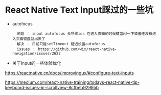 
# React Native Text Input踩过的一些坑

* autofocus

        问题 ： input autofocus 会导致ios 在进入页面的时候键盘闪一下或者还没有进入页面键盘就出来了
        解决 ： 目前只能setTimeout 延迟设置autofocus
        issues ： https://github.com/wix/react-native-navigation/issues/2622


* 关于Input的一些体验优化

https://reactnative.cn/docs/improvingux/#configure-text-inputs

https://medium.com/react-native-training/todays-react-native-tip-keyboard-issues-in-scrollview-8cfbeb92995b


